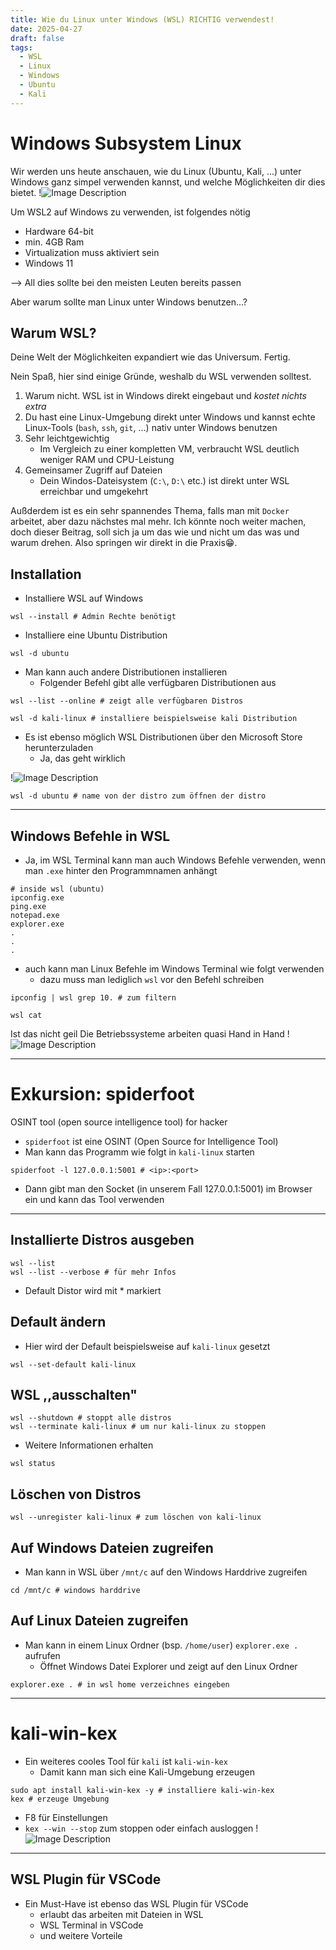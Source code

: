 ```yaml
---
title: Wie du Linux unter Windows (WSL) RICHTIG verwendest!
date: 2025-04-27
draft: false
tags:
  - WSL
  - Linux
  - Windows
  - Ubuntu
  - Kali
---
```

# Windows Subsystem Linux
Wir werden uns heute anschauen, wie du Linux (Ubuntu, Kali, ...) unter Windows ganz simpel verwenden kannst, und welche Möglichkeiten dir dies bietet.
!![Image Description](/images/Pasted%20image%2020250427070055.png)

Um WSL2 auf Windows zu verwenden, ist folgendes nötig
- Hardware 64-bit
- min. 4GB Ram
- Virtualization muss aktiviert sein
- Windows 11

--> All dies sollte bei den meisten Leuten bereits passen

Aber warum sollte man Linux unter Windows benutzen...?

## Warum WSL?
Deine Welt der Möglichkeiten expandiert wie das Universum. Fertig.

Nein Spaß, hier sind einige Gründe, weshalb du WSL verwenden solltest.

1. Warum nicht. WSL ist in Windows direkt eingebaut und _kostet nichts extra_
2. Du hast eine Linux-Umgebung direkt unter Windows und kannst echte Linux-Tools (`bash`, `ssh`,  `git`, ...) nativ unter Windows benutzen
3. Sehr leichtgewichtig
	- Im Vergleich zu einer kompletten VM, verbraucht WSL deutlich weniger RAM und CPU-Leistung
4. Gemeinsamer Zugriff auf Dateien
	- Dein Windos-Dateisystem (`C:\`, `D:\` etc.) ist direkt unter WSL erreichbar und umgekehrt

Außderdem ist es ein sehr spannendes Thema, falls man mit `Docker` arbeitet, aber dazu nächstes mal mehr.
Ich könnte noch weiter machen, doch dieser Beitrag, soll sich ja um das wie und nicht um das was und warum drehen.
Also springen wir direkt in die Praxis😁.
## Installation
- Installiere WSL auf Windows
```shell
wsl --install # Admin Rechte benötigt
```

- Installiere eine Ubuntu Distribution
```shell
wsl -d ubuntu
```

- Man kann auch andere Distributionen installieren
	- Folgender Befehl gibt alle verfügbaren Distributionen aus
``` shell
wsl --list --online # zeigt alle verfügbaren Distros

wsl -d kali-linux # installiere beispielsweise kali Distribution
```
- Es ist ebenso möglich WSL Distributionen über den Microsoft Store herunterzuladen
	- Ja, das geht wirklich

!![Image Description](/images/Pasted%20image%2020250427063914.png)


```shell
wsl -d ubuntu # name von der distro zum öffnen der distro
```

---
## Windows Befehle in WSL
- Ja, im WSL Terminal kann man auch Windows Befehle verwenden, wenn man `.exe` hinter den Programmnamen anhängt

``` shell
# inside wsl (ubuntu)
ipconfig.exe 
ping.exe
notepad.exe
explorer.exe
.
.
.

```

- auch kann man Linux Befehle im Windows Terminal wie folgt verwenden
	- dazu muss man lediglich `wsl` vor den Befehl schreiben 
```shell
ipconfig | wsl grep 10. # zum filtern

wsl cat
```

Ist das nicht geil
Die Betriebssysteme arbeiten quasi Hand in Hand
!![Image Description](/images/Pasted%20image%2020250427064653.png)

---
# Exkursion: spiderfoot

OSINT tool (open source intelligence tool) for hacker
- `spiderfoot` ist eine OSINT (Open Source for Intelligence Tool)
- Man kann das Programm wie folgt in `kali-linux` starten

```shell
spiderfoot -l 127.0.0.1:5001 # <ip>:<port>
```
- Dann gibt man den Socket (in unserem Fall 127.0.0.1:5001) im Browser ein und kann das Tool verwenden
---

## Installierte Distros ausgeben 
```shell
wsl --list
wsl --list --verbose # für mehr Infos
```
- Default Distor wird mit \* markiert

## Default ändern
- Hier wird der Default beispielsweise auf `kali-linux` gesetzt
```shell
wsl --set-default kali-linux 
```

## WSL ,,ausschalten"
```shell
wsl --shutdown # stoppt alle distros
wsl --terminate kali-linux # um nur kali-linux zu stoppen
```

- Weitere Informationen erhalten
```
wsl status
```

## Löschen von Distros
```shell
wsl --unregister kali-linux # zum löschen von kali-linux
```

## Auf Windows Dateien zugreifen
- Man kann in WSL über `/mnt/c` auf den Windows Harddrive zugreifen
``` shell
cd /mnt/c # windows harddrive
```

## Auf Linux Dateien zugreifen
- Man kann in einem Linux Ordner (bsp. `/home/user`) `explorer.exe .` aufrufen
	- Öffnet Windows Datei Explorer und zeigt auf den Linux Ordner
```shell
explorer.exe . # in wsl home verzeichnes eingeben
```

---
# kali-win-kex
- Ein weiteres cooles Tool für `kali` ist `kali-win-kex`
	- Damit kann man sich eine Kali-Umgebung erzeugen
```shell
sudo apt install kali-win-kex -y # installiere kali-win-kex
kex # erzeuge Umgebung
```
- F8 für Einstellungen
- `kex --win --stop` zum stoppen oder einfach ausloggen
!![Image Description](/images/Pasted%20image%2020250427065644.png)
---

## WSL Plugin für VSCode
- Ein Must-Have ist ebenso das WSL Plugin für VSCode
	- erlaubt das arbeiten mit Dateien in WSL
	- WSL Terminal in VSCode
	- und weitere Vorteile